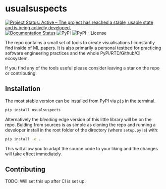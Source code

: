 # usualsuspects

[![Project Status: Active – The project has reached a stable, usable state and is being actively developed.](https://www.repostatus.org/badges/latest/active.svg)](https://www.repostatus.org/#active)
[![Documentation Status](https://readthedocs.org/projects/usualsuspects/badge/?version=latest)](https://usualsuspects.readthedocs.io/en/latest/?badge=latest)
![PyPI](https://img.shields.io/pypi/v/usualsuspects)
![PyPI - License](https://img.shields.io/pypi/l/usualsuspects)

The repo contains a small set of tools to create visualisations I constantly find inside of ML papers. It is also primarily a personal testbed for practicing software engineering practices and the whole PyPI/RTD/Github/CI ecosystem.

If you find any of the tools useful please consider leaving a star on the repo or contributing!

## Installation

The most stable version can be installed from PyPI via `pip` in the terminal.

```bash
pip install usualsuspects
```

Alternatively the *bleeding* edge version of this little library will be on the repo. Buiding from sources is as simple as cloning the repo and running a developer install in the root folder of the directory (where `setup.py` is) with:

```bash
pip install -e . 
```

This will allow you to adapt the source code to your liking and the changes will take effect immediately.

## Contributing
TODO. Will set this up after CI is set up.